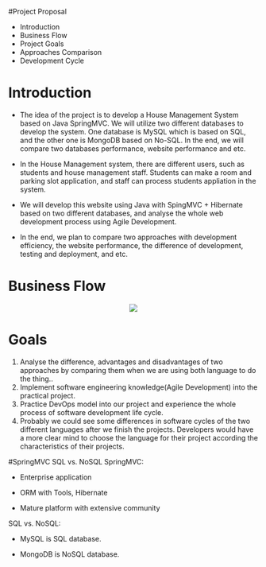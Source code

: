 #Project Proposal
- Introduction
- Business Flow
- Project Goals
- Approaches Comparison
- Development Cycle

# Introduction
- The idea of the project is to develop a House Management System based on Java SpringMVC. We will utilize two different databases to develop the system. One database is MySQL which is based on SQL, and the other one is MongoDB based on No-SQL. In the end, we will compare two databases performance, website performance and etc.

- In the House Management system, there are different users, such as students and house management staff. Students can make a room and parking slot application, and staff can process students appliation in the system.

- We will develop this website using Java with SpingMVC + Hibernate based on two different databases, and analyse the whole web development process using Agile Development.

- In the end, we plan to compare two approaches with development efficiency, the website performance, the difference of development, testing and deployment, and etc. 

# Business Flow
<center>
<img src = "../img/dot/flow.png">
</center>

# Goals
1. Analyse the difference, advantages and disadvantages of two approaches by comparing them when we are using both language to do the thing..
2. Implement software engineering knowledge(Agile Development) into the practical project.
3. Practice DevOps model into our project and experience the whole process of software development life cycle. 
4. Probably we could see some differences in software cycles of the two different languages after we finish the projects. Developers would have a more clear mind to choose the language for their project according the characteristics of their projects.

#SpringMVC SQL vs. NoSQL
SpringMVC:

- Enterprise application

- ORM with Tools, Hibernate

- Mature platform with extensive community

SQL vs. NoSQL:

- MySQL is SQL database.

- MongoDB is NoSQL database.
